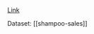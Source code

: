 [Link](https://machinelearningmastery.com/use-timesteps-lstm-networks-time-series-forecasting/)

Dataset: [[shampoo-sales]]

